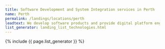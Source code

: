 ```yaml
---
title: Software Development and System Integration services in Perth
name: Perth
permalink: /landings/locations/perth
leadtext: We develop software products and provide digital platform engineering services in across Australia, New Zeland and Asia
list_generator: landing_list_technologies.html
---
```

{% include {{ page.list_generator }} %}